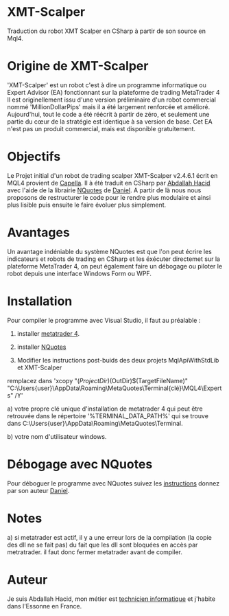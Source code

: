 # XMT-Scalper
Traduction du robot XMT Scalper en CSharp à partir de son source en Mql4.

# Origine de XMT-Scalper

'XMT-Scalper' est un robot c'est à dire un programme informatique ou Expert Advisor (EA) fonctionnant sur la plateforme de trading MetaTrader 4
Il est originellement issu d'une version préliminaire  d'un robot commercial nommé 'MillionDollarPips' mais il a été largement renforcée et amélioré.
Aujourd'hui, tout le code a été réécrit à partir de zéro, et seulement une partie du cœur de la stratégie est identique à sa version de base. 
Cet EA n'est pas un produit commercial, mais est disponible gratuitement.

# Objectifs

Le Projet initial  d'un robot de trading scalper XMT-Scalper v2.4.6.1 écrit en MQL4 provient de [Capella](http://www.worldwide-invest.org). 
Il à été traduit en CSharp par [Abdallah Hacid](ab.hacid@gmail.com) avec l'aide de la librairie [NQuotes](http://www.nquotes.net/) de [Daniel](support2@nquotes.net ).
A partir de là nous nous proposons de restructurer le code pour le rendre plus modulaire et ainsi plus lisible puis ensuite le faire évoluer plus 
simplement.

# Avantages
Un avantage indéniable du système NQuotes est que l'on peut écrire les indicateurs et robots de trading en CSharp et les éxécuter directemet
sur la plateforme MetaTrader 4, on peut également faire un débogage ou piloter le robot depuis une interface Windows Form ou WPF. 

# Installation

Pour compiler le programme avec Visual Studio, il faut au préalable :

1) installer [metatrader 4](http://www.metatrader4.com/).

2) installer [NQuotes](http://www.nquotes.net/installation)  

3) Modifier les instructions post-buids des deux projets MqlApiWithStdLib et XMT-Scalper
  
  remplacez dans 'xcopy "$(ProjectDir)$(OutDir)$(TargetFileName)" "C:\Users\{user}\AppData\Roaming\MetaQuotes\Terminal\{clé}\MQL4\Experts" /Y'

  a) votre propre clé unique d'installation de metatrader 4 qui peut être retrouvée dans le répertoire '%TERMINAL_DATA_PATH%' qui se trouve dans
  C:\Users\{user}\AppData\Roaming\MetaQuotes\Terminal\. 
  
  b) votre nom d'utilisateur windows.
# Débogage avec NQuotes

  Pour déboguer le programme avec NQuotes suivez les [instructions](http://www.nquotes.net/expert-creation-tutorial) donnez par son auteur [Daniel](support2@nquotes.net ).

# Notes
  
  a) si metatrader est actif, il y a une erreur lors de la compilation (la copie des dll ne se fait pas) du fait que les dll sont bloquées en accès par metratrader.
  il faut donc fermer metatrader avant de compiler.

  
# Auteur
Je suis Abdallah Hacid, mon métier est [technicien informatique](http://www.dpaninfor.ovh) et j'habite dans l'Essonne en France.
